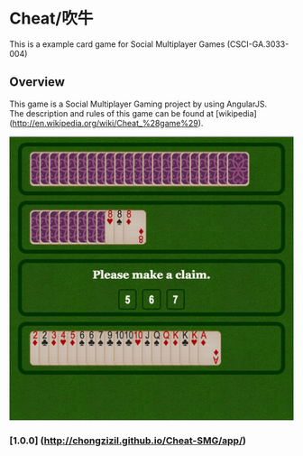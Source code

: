 # Cheat/吹牛
This is a example card game for Social Multiplayer Games (CSCI-GA.3033-004)

## Overview

This game is a Social Multiplayer Gaming project by using AngularJS. <br/>
The description and rules of this game can be found at [wikipedia] (http://en.wikipedia.org/wiki/Cheat_%28game%29).

![ScreenShot](/imgs/cheat-large.png)

### [1.0.0] (http://chongzizil.github.io/Cheat-SMG/app/)
